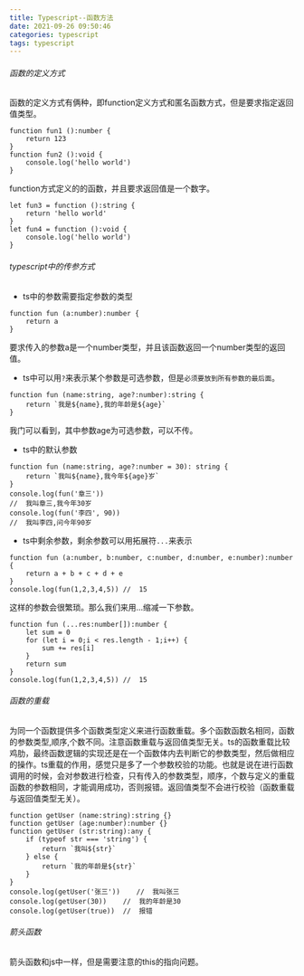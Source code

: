 ```yaml
---
title: Typescript--函数方法
date: 2021-09-26 09:50:46
categories: typescript
tags: typescript
---
```

###### 函数的定义方式
函数的定义方式有俩种，即function定义方式和匿名函数方式，但是要求指定返回值类型。
```
function fun1 ():number {
    return 123
}
function fun2 ():void {
    console.log('hello world')
}
```
function方式定义的的函数，并且要求返回值是一个数字。

```
let fun3 = function ():string {
    return 'hello world'
}
let fun4 = function ():void {
    console.log('hello world')
}
```

###### typescript中的传参方式
+ ts中的参数需要指定参数的类型
```
function fun (a:number):number {
    return a
}
```
要求传入的参数a是一个number类型，并且该函数返回一个number类型的返回值。

+ ts中可以用`?`来表示某个参数是可选参数，但是`必须要放到所有参数的最后面`。
```
function fun (name:string, age?:number):string {
    return `我是${name},我的年龄是${age}`
}
```
我门可以看到，其中参数age为可选参数，可以不传。

+ ts中的默认参数
```
function fun (name:string, age?:number = 30): string {
    return `我叫${name},我今年${age}岁`
}
console.log(fun('章三'))
//  我叫章三,我今年30岁
console.log(fun('李四', 90))
//  我叫李四,问今年90岁
```

+ ts中剩余参数，剩余参数可以用拓展符`...`来表示
```
function fun (a:number, b:number, c:number, d:number, e:number):number {
    return a + b + c + d + e
}
console.log(fun(1,2,3,4,5)) //  15
```
这样的参数会很繁琐。那么我们来用...缩减一下参数。
```
function fun (...res:number[]):number {
    let sum = 0
    for (let i = 0;i < res.length - 1;i++) {
        sum += res[i]
    }
    return sum
}
console.log(fun(1,2,3,4,5)) //  15
```
###### 函数的重载
为同一个函数提供多个函数类型定义来进行函数重载。多个函数函数名相同，函数的参数类型,顺序,个数不同。注意函数重载与返回值类型无关。ts的函数重载比较鸡肋，最终函数逻辑的实现还是在一个函数体内去判断它的参数类型，然后做相应的操作。ts重载的作用，感觉只是多了一个参数校验的功能。也就是说在进行函数调用的时候，会对参数进行检查，只有传入的参数类型，顺序，个数与定义的重载函数的参数相同，才能调用成功，否则报错。返回值类型不会进行校验（函数重载与返回值类型无关）。

```
function getUser (name:string):string {}
function getUser (age:number):number {}
function getUser (str:string):any {
    if (typeof str === 'string') {
        return `我叫${str}`
    } else {
        return `我的年龄是${str}`
    }
}
console.log(getUser('张三'))    //  我叫张三
console.log(getUser(30))    //  我的年龄是30
console.log(getUser(true))  //  报错
```
######  箭头函数
箭头函数和js中一样，但是需要注意的this的指向问题。
